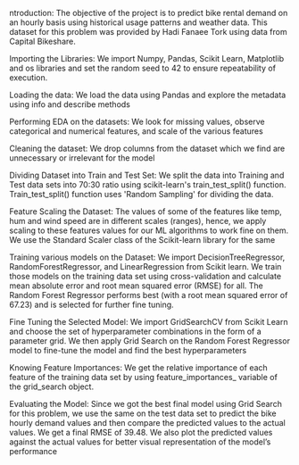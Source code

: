 ntroduction: The objective of the project is to predict bike rental demand on an hourly basis using historical usage patterns and weather data. This dataset for this problem was provided by Hadi Fanaee Tork using data from Capital Bikeshare.

Importing the Libraries: We import Numpy, Pandas, Scikit Learn,  Matplotlib and os libraries and set the random seed to 42 to ensure repeatability of execution. 

Loading the data: We load the data using Pandas and explore the metadata using info and describe methods

Performing EDA on the datasets: We look for missing values, observe categorical and numerical features, and scale of the various features

Cleaning the dataset: We drop columns from the dataset which we find are unnecessary or irrelevant for the model

Dividing Dataset into Train and Test Set: We split the data into Training and Test data sets into 70:30 ratio using scikit-learn's train_test_split() function. Train_test_split() function uses 'Random Sampling' for dividing the data.

Feature Scaling the Dataset: The values of some of the features like temp, hum and wind speed are in different scales (ranges), hence, we apply scaling to these features values for our ML algorithms to work fine on them. We use the Standard Scaler class of the Scikit-learn library for the same

Training various models on the Dataset: We import DecisionTreeRegressor, RandomForestRegressor, and LinearRegression from Scikit learn. We train those models on the training data set using cross-validation and calculate mean absolute error and root mean squared error (RMSE) for all. The Random Forest Regressor performs best (with a root mean squared error of 67.23) and is selected for further fine tuning.

Fine Tuning the Selected Model: We import GridSearchCV from Scikit Learn and choose the set of hyperparameter combinations in the form of a parameter grid. We then apply Grid Search on the Random Forest Regressor model to fine-tune the model and find the best hyperparameters

Knowing Feature Importances: We get the relative importance of each feature of the training data set by using feature_importances_ variable of the grid_search object.

Evaluating the Model: Since we got the best final model using Grid Search for this problem, we use the same on the test data set to predict the bike hourly demand values and then compare the predicted values to the actual values. We get a final RMSE of 39.48. We also plot the predicted values against the actual values for better visual representation of the model’s performance
